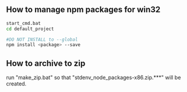How to manage npm packages for win32
------------------------------------

```sh
start_cmd.bat
cd default_project

#DO NOT INSTALL to --global
npm install <package> --save
```

How to archive to zip
---------------------

run "make_zip.bat" so that "stdenv_node_packages-x86.zip.***" will be created.
